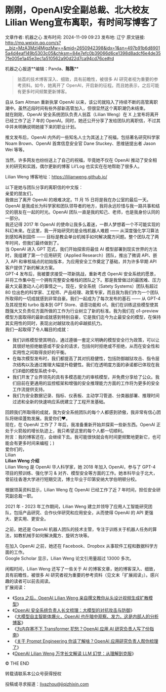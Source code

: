 # 刚刚，OpenAI安全副总裁、北大校友Lilian Weng宣布离职，有时间写博客了

文章作者: 机器之心
发布时间: 2024-11-09 09:23
发布地: 辽宁
原文链接: http://mp.weixin.qq.com/s?__biz=MzA3MzI4MjgzMw==&mid=2650942398&idx=1&sn=497b91b6d89015a4d4eaf149b5303c05&chksm=84e7efc0b39066d6ce1398d8adcf6e4de357fe005e1a45e3ec1a510562a90d22d7ca94cd76ce#rd

机器之心报道**编辑：Panda、**陈陈****

> 翁荔的技术博客深入、细致，具有前瞻性，被很多 AI 研究者视为重要的参考资料。如今，她离开了
> OpenAI，开启新的征程。而且她表示，之后可能有更多时间频繁更新博客。

  
自从 Sam Altman 重新执掌 OpenAI 以来，该公司就陷入了持续不断的高管离职潮中。虽然近段时间有些外部新高管加入，但很显然这个离职潮仍未结束。  
就在刚刚，OpenAI 安全系统团队负责人翁荔（Lilian Weng）在 X 上宣布将离开已经工作了近 7 年的
OpenAI。同时，她还公开分享了发给团队的离职信，不过其中并未明确说明她接下来的职业计划。  
  
推文发布后，OpenAI 内外的一些知名人士为其送上了祝福，包括著名研究科学家 Noam Brown、OpenAI 首席信息安全官 Dane
Stuckey、思维链提出者 Jason Wei 等等。  
  
  
当然，许多网友也纷纷送上了自己的祝福，毕竟她不仅在 OpenAI 推动了安全相关的研究和实践，偶尔更新的博客 Lil’Log 也实实在在地帮助了很多人。  
  
Lilian Weng 博客地址：https://lilianweng.github.io/  

  

  
以下是她与团队分享的离职信的中文版：  
亲爱的朋友们，  
我做出了离开 OpenAl 的艰难决定。11 月 15 日将是我在办公室的最后一天。  
OpenAl 是我成长为科学家和团队领导者的地方，我将永远珍惜与我一路共事和结交的朋友在一起的时光。OpenAl
团队一直是我的知己、老师，也是我身份认同的一部分。  
我还记得 2017 年 OpenAl 的使命让我多么着迷，一群人梦想着一个不可能实现的科幻未来。在这里，我一开始研究的是全栈机器人难题 ——
从深度强化学习算法到感知再到固件 —— 目标是教会单台机械手如何解决魔方问题。整个团队花了两年时间，但我们最终做到了。  
当 OpenAl 进入 GPT 范式，我们开始探索将最佳 AI 模型部署到现实世界的方法时，我组建了第一个应用研究（Applied
Research）团队，推出了微调 APl、嵌入 APl 和审核端点的初始版本，为应用安全工作奠定了基础，并为许多早期 API 客户提供了新的解决方案。  
GPT-4 发布后，我被要求接受一项新挑战，重新考虑 OpenAl
安全系统的愿景，并将工作集中在一个拥有完整安全椎栈的团队之下。那是我曾做过的最困难、压力最大又最激动人心的事情之一。现在，安全系统（Satety
Systems）团队有超过 80
位出色的科学家、工程师、产品经理、政策专家，而且我为我们作为一个团队所取得的一切成就感到非常自豪。我们一起成为了每次发布的基石 —— 从 GPT-4
及其视觉和 turbo 版本到 GPT Store、语音功能和 o1。我们在训练这些模型使其既强大又负责任方面所做的工作为行业树立了新的标准。我为我们在
o1-preview 模型方面取得的最新成就感到特别自豪，它是我们迄今为止最安全的模型，在保持其实用性的同时，表现出对越狱攻击的卓越抵抗力。  
我们一起取得了令人瞩目的成就：  

  * 我们训练模型使其明白，通过遵循一套定义明确的模型安全行为政策，可以让其很好地拒绝敏感或不安全的请求，包括何时拒绝或不拒绝，从而在安全性和实用性之间取得良好的平衡。
  * 在每次模型发布时，我们都提高了其对抗稳健性，包括防御越狱攻击、指令层次结构以及通过推理大幅提升稳健性。我们在透明度方面的承诺都已体现在我们详细的模型系统卡中。
  * 我们开发了业界领先的具有多模态能力的审核模型，并免费分享给了公众。我们目前在更通用的监控框架和增强的安全推理能力方面的工作将为更多的安全工作流提供支持。
  * 我们为安全数据记录、指标、仪表板、主动学习管道、分类器部署、推理时间过滤和全新的快速响应系统建立了工程开发基础。

  
回顾我们所取得的成就，我为安全系统团队的每个人都感到骄傲，我非常有信心团队将继续蓬勃发展。我爱你们❤️。  
现在，在 OpenAl 工作了 7 年后，我准备重新开始并探索一些新东西。OpenAl 正处于火箭般的增长轨迹上，我只希望这里的每个人都一切顺利。  
附言：我的博客还在，会继续下去。我可能很快就会有时间更频繁地更新它，也可能会有更多时间来编程；)  
爱你们的，  
Lilian  
**Lilian Weng 介绍**  
Lilian Weng 是 OpenAI 华人科学家，她 2018 年加入 OpenAI，参与了 GPT-4 项目的预训练、强化学习 &
对齐、模型安全等方面的工作。她本科毕业于北大，曾前往香港大学进行短期交流，博士毕业于印第安纳大学伯明顿分校。  
  
根据领英资料显示，Lilian Weng 在 OpenAI 已经工作了近 7 年时间，担任安全研究副总裁一职。  
  
2021 年 - 2023 年工作期间，Lilian Weng 建立并领导了应用人工智能研究团队，包括产品研究、合作伙伴研究和应用安全，从而使得
OpenAI 的 API 更强大、更实用、更安全。  
  
之前，她还是 OpenAI 机器人团队的技术主管，专注于训练关于机器人任务的算法，如教机械手如何解决魔方、旋转方块等。  
  
在加入 OpenAI 之前，她还在 Facebook、Dropbox 从事软件工程和数据科学方面的工作。  
Google Scholar 显示，Lilian Weng 论文引用量超过 13000 多次。  
  
闲暇时间，Lilian Weng 还写了一些关于 AI 的博客文章，她的博客深入、细致，具有前瞻性，被很多 AI
研究者视为重要的参考资料（见文末「扩展阅读」）。感兴趣的读者可以前去阅读。  
扩展阅读：  

  * 《[Sora 之后，OpenAI Lilian Weng 亲自撰文教你从头设计视频生成扩散模型](http://mp.weixin.qq.com/s?__biz=MzA3MzI4MjgzMw==&mid=2650915338&idx=1&sn=ec8402e95052fd2a21d7024be06ac01b&chksm=84e40674b3938f629a86e37751d7a1b5afa69088da0ffe093421d2b7160ba0152f6d7c5a24c1&scene=21#wechat_redirect)》
  * 《[OpenAI 安全系统负责人长文梳理：大模型的对抗攻击与防御](http://mp.weixin.qq.com/s?__biz=MzA3MzI4MjgzMw==&mid=2650897734&idx=2&sn=2604f5bff3bfadcf1b22a08f0426514a&chksm=84e4b938b393302ecc26e1c04e2f647e326799c32c6a56dc054b4ba6e8fce9985819e814a5e6&scene=21#wechat_redirect)》
  * 《[大模型自主智能体爆火，OpenAI 也在暗中观察、发力，这是内部人的分析博客](http://mp.weixin.qq.com/s?__biz=MzA3MzI4MjgzMw==&mid=2650882812&idx=1&sn=d4a59837d7d3bb3b6a1ea20641b12171&chksm=84e48682b3930f94fcd05c52156013cdd5f402bcc7321fa8bd356a702b602caaf507fce50852&scene=21#wechat_redirect)》
  * 《[为内存塞不下 Transformer 犯愁？OpenAI 应用 AI 研究负责人写了份指南](http://mp.weixin.qq.com/s?__biz=MzA3MzI4MjgzMw==&mid=2650867558&idx=3&sn=146062b9f571a9f6c990b80b90d63174&chksm=84e4c318b3934a0e06e502a5de0ceab3a07325e45a9ee7615f82a958d4cc5eeed0cd61c65fde&scene=21#wechat_redirect)》
  * 《[关于 Prompt Engineering 你该了解啥？OpenAI 应用研究负责人帮你梳理了](http://mp.weixin.qq.com/s?__biz=MzA3MzI4MjgzMw==&mid=2650874849&idx=3&sn=c4d0a9c8a5bbdb384027d50d9639fa9e&chksm=84e4e79fb3936e897e15d3e6aaff16f22e5752c640d8fbc4d52041d9d38fc1a35f94411f00f0&scene=21#wechat_redirect)》
  * 《[OpenAI Lilian Weng 万字长文解读 LLM 幻觉：从理解到克服](http://mp.weixin.qq.com/s?__biz=MzA3MzI4MjgzMw==&mid=2650926061&idx=2&sn=483fddb895606ca244a5dd2c962e4166&chksm=84e42f93b393a6855cd843350ad01eac1ba293f47d34c68ab3bba6e8cabe58a525c68a4038b7&scene=21#wechat_redirect)》

  

© THE END

转载请联系本公众号获得授权

投稿或寻求报道：liyazhou@jiqizhixin.com


